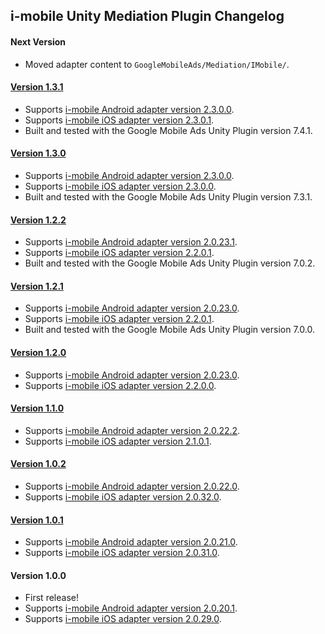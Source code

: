 ## i-mobile Unity Mediation Plugin Changelog

#### Next Version
- Moved adapter content to `GoogleMobileAds/Mediation/IMobile/`.

#### [Version 1.3.1](https://dl.google.com/googleadmobadssdk/mediation/unity/imobile/IMobileUnityAdapter-1.3.1.zip)
- Supports [i-mobile Android adapter version 2.3.0.0](https://github.com/googleads/googleads-mobile-android-mediation/blob/main/ThirdPartyAdapters/imobile/CHANGELOG.md#version-2300).
- Supports [i-mobile iOS adapter version 2.3.0.1](https://github.com/googleads/googleads-mobile-ios-mediation/blob/main/adapters/I-Mobile/CHANGELOG.md#version-2301).
- Built and tested with the Google Mobile Ads Unity Plugin version 7.4.1.

#### [Version 1.3.0](https://dl.google.com/googleadmobadssdk/mediation/unity/imobile/IMobileUnityAdapter-1.3.0.zip)
- Supports [i-mobile Android adapter version 2.3.0.0](https://github.com/googleads/googleads-mobile-android-mediation/blob/main/ThirdPartyAdapters/imobile/CHANGELOG.md#version-2300).
- Supports [i-mobile iOS adapter version 2.3.0.0](https://github.com/googleads/googleads-mobile-ios-mediation/blob/main/adapters/I-Mobile/CHANGELOG.md#version-2300).
- Built and tested with the Google Mobile Ads Unity Plugin version 7.3.1.

#### [Version 1.2.2](https://dl.google.com/googleadmobadssdk/mediation/unity/imobile/IMobileUnityAdapter-1.2.2.zip)
- Supports [i-mobile Android adapter version 2.0.23.1](https://github.com/googleads/googleads-mobile-android-mediation/blob/main/ThirdPartyAdapters/imobile/CHANGELOG.md#version-20231).
- Supports [i-mobile iOS adapter version 2.2.0.1](https://github.com/googleads/googleads-mobile-ios-mediation/blob/main/adapters/I-Mobile/CHANGELOG.md#version-2201).
- Built and tested with the Google Mobile Ads Unity Plugin version 7.0.2.

#### [Version 1.2.1](https://dl.google.com/googleadmobadssdk/mediation/unity/imobile/IMobileUnityAdapter-1.2.1.zip)
- Supports [i-mobile Android adapter version 2.0.23.0](https://github.com/googleads/googleads-mobile-android-mediation/blob/main/ThirdPartyAdapters/imobile/CHANGELOG.md#version-20230).
- Supports [i-mobile iOS adapter version 2.2.0.1](https://github.com/googleads/googleads-mobile-ios-mediation/blob/main/adapters/I-Mobile/CHANGELOG.md#version-2201).
- Built and tested with the Google Mobile Ads Unity Plugin version 7.0.0.

#### [Version 1.2.0](https://dl.google.com/googleadmobadssdk/mediation/unity/imobile/IMobileUnityAdapter-1.2.0.zip)
- Supports [i-mobile Android adapter version 2.0.23.0](https://github.com/googleads/googleads-mobile-android-mediation/blob/main/ThirdPartyAdapters/imobile/CHANGELOG.md#version-20230).
- Supports [i-mobile iOS adapter version 2.2.0.0](https://github.com/googleads/googleads-mobile-ios-mediation/blob/main/adapters/I-Mobile/CHANGELOG.md#version-2200).

#### [Version 1.1.0](https://dl.google.com/googleadmobadssdk/mediation/unity/imobile/IMobileUnityAdapter-1.1.0.zip)
- Supports [i-mobile Android adapter version 2.0.22.2](https://github.com/googleads/googleads-mobile-android-mediation/blob/main/ThirdPartyAdapters/imobile/CHANGELOG.md#version-20222).
- Supports [i-mobile iOS adapter version 2.1.0.1](https://github.com/googleads/googleads-mobile-ios-mediation/blob/main/adapters/I-Mobile/CHANGELOG.md#version-2101).

#### [Version 1.0.2](https://dl.google.com/googleadmobadssdk/mediation/unity/imobile/IMobileUnityAdapter-1.0.2.zip)
- Supports [i-mobile Android adapter version 2.0.22.0](https://github.com/googleads/googleads-mobile-android-mediation/blob/main/ThirdPartyAdapters/imobile/CHANGELOG.md#version-20220).
- Supports [i-mobile iOS adapter version 2.0.32.0](https://github.com/googleads/googleads-mobile-ios-mediation/blob/main/adapters/I-Mobile/CHANGELOG.md#version-20320).

#### [Version 1.0.1](https://dl.google.com/googleadmobadssdk/mediation/unity/imobile/IMobileUnityAdapter-1.0.1.zip)
- Supports [i-mobile Android adapter version 2.0.21.0](https://github.com/googleads/googleads-mobile-android-mediation/blob/main/ThirdPartyAdapters/imobile/CHANGELOG.md#version-20210).
- Supports [i-mobile iOS adapter version 2.0.31.0](https://github.com/googleads/googleads-mobile-ios-mediation/blob/main/adapters/I-Mobile/CHANGELOG.md#version-20310).

#### Version 1.0.0
- First release!
- Supports [i-mobile Android adapter version 2.0.20.1](https://github.com/googleads/googleads-mobile-android-mediation/blob/main/ThirdPartyAdapters/imobile/CHANGELOG.md#version-20201).
- Supports [i-mobile iOS adapter version 2.0.29.0](https://github.com/googleads/googleads-mobile-ios-mediation/blob/main/adapters/I-Mobile/CHANGELOG.md#version-20290).
